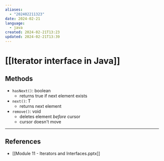 ```yaml
---
aliases:
  - "202402211323"
date: 2024-02-21
language:
  - java
created: 2024-02-21T13:23
updated: 2024-02-21T13:39
---
```

# [[Iterator interface in Java]]

## Methods
- `hasNext()`: boolean
	- returns true if next element exists
- `next()`:  T
	- returns next element
- `remove()`: void
	- deletes element *before* cursor
	- cursor doesn't move


___
## References
- [[Module 11 - Iterators and Interfaces.pptx]]